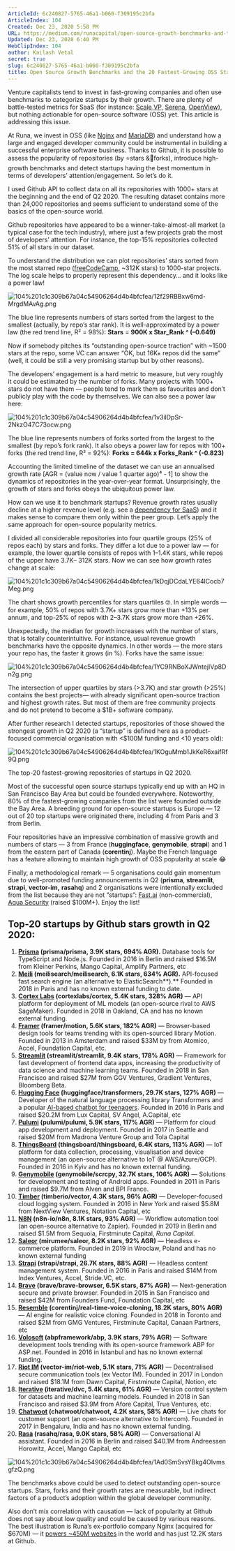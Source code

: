 ```yaml
---
ArticleId: 6c240827-5765-46a1-b060-f309195c2bfa
ArticleIndex: 104
Created: Dec 23, 2020 5:58 PM
URL: https://medium.com/runacapital/open-source-growth-benchmarks-and-the-20-fastest-growing-oss-startups-d3556a669fe6
Updated: Dec 23, 2020 6:40 PM
WebClipIndex: 104
author: Kailash Vetal
secret: true
slug: 6c240827-5765-46a1-b060-f309195c2bfa
title: Open Source Growth Benchmarks and the 20 Fastest-Growing OSS Startups
---
```

Venture capitalists tend to invest in fast-growing companies and often use benchmarks to categorize startups by their growth. There are plenty of battle-tested metrics for SaaS (for instance: [Scale VP](https://www.scalestudio.vc/), [Serena](https://blog.serenacapital.com/2020-european-saas-benchmark-9f7897b0988a), [OpenView](https://openviewpartners.com/expansion-saas-benchmarks/)), but nothing actionable for open-source software (OSS) yet. This article is addressing this issue.

At Runa, we invest in OSS (like [Nginx](https://runacap.com/companies/nginx/) and [MariaDB](https://runacap.com/companies/mariadb/)) and understand how a large and engaged developer community could be instrumental in building a successful enterprise software business. Thanks to Github, it is possible to assess the popularity of repositories (by ⭐️stars &🍴forks), introduce high-growth benchmarks and detect startups having the best momentum in terms of developers’ attention/engagement. So let’s do it.

I used Github API to collect data on all its repositories with 1000+ stars at the beginning and the end of Q2 2020. The resulting dataset contains more than 24,000 repositories and seems sufficient to understand some of the basics of the open-source world.

Github repositories have appeared to be a winner-take-almost-all market (a typical case for the tech industry), where just a few projects grab the most of developers’ attention. For instance, the top-15% repositories collected 51% of all stars in our dataset.

To understand the distribution we can plot repositories’ stars sorted from the most starred repo ([freeCodeCamp](https://github.com/freeCodeCamp/freeCodeCamp), ~312K stars) to 1000-star projects. The log scale helps to properly represent this dependency… and it looks like a power law!

![104%201c1c309b67a04c54906264d4b4bfcfea/12f29RBBxw6md-MrgdMAvAg.png](104%201c1c309b67a04c54906264d4b4bfcfea/12f29RBBxw6md-MrgdMAvAg.png)

The blue line represents numbers of stars sorted from the largest to the smallest (actually, by repo’s star rank). It is well-approximated by a power law (the red trend line, R² = 98%): **Stars** = **900K x Star_Rank ^ (–0.649)**

Now if somebody pitches its “outstanding open-source traction” with ~1500 stars at the repo, some VC can answer “OK, but 16K+ repos did the same” (well, it could be still a very promising startup but by other reasons).

The developers’ engagement is a hard metric to measure, but very roughly it could be estimated by the number of forks. Many projects with 1000+ stars do not have them — people tend to mark them as favourites and don’t publicly play with the code by themselves. We can also see a power law here:

![104%201c1c309b67a04c54906264d4b4bfcfea/1v3ilDpSr-2NkzO47C73ocw.png](104%201c1c309b67a04c54906264d4b4bfcfea/1v3ilDpSr-2NkzO47C73ocw.png)

The blue line represents numbers of forks sorted from the largest to the smallest (by repo’s fork rank). It also obeys a power law for repos with 100+ forks (the red trend line, R² = 92%): **Forks = 644k x Forks_Rank ^ (-0.823)**

Accounting the limited timeline of the dataset we can use an annualised growth rate [AGR = (value now / value 1 quarter ago)⁴ - 1] to show the dynamics of repositories in the year-over-year format. Unsurprisingly, the growth of stars and forks obeys the ubiquitous power law.

How can we use it to benchmark startups? Revenue growth rates usually decline at a higher revenue level (e.g. see a [dependency for SaaS](https://www.slideshare.net/bwalker33/the-mendoza-line-for-saas-growth/11?src=clipshare)) and it makes sense to compare them only within the peer group. Let’s apply the same approach for open-source popularity metrics.

I divided all considerable repositories into four quartile groups (25% of repos each) by stars and forks. They differ a lot due to a power law — for example, the lower quartile consists of repos with 1–1.4K stars, while repos of the upper have 3.7K– 312K stars. Now we can see how growth rates change at scale:

![104%201c1c309b67a04c54906264d4b4bfcfea/1kDqjDCdaLYE64lCocb7Meg.png](104%201c1c309b67a04c54906264d4b4bfcfea/1kDqjDCdaLYE64lCocb7Meg.png)

The chart shows growth percentiles for stars quartiles 🤓. In simple words — for example, 50% of repos with 3.7K+ stars grow more than +13% per annum, and top-25% of repos with 2–3.7K stars grow more than +26%.

Unexpectedly, the median for growth increases with the number of stars, that is totally counterintuitive. For instance, usual revenue growth benchmarks have the opposite dynamics. In other words — the more stars your repo has, the faster it grows (in %). Forks have the same issue:

![104%201c1c309b67a04c54906264d4b4bfcfea/1YC9RNBoXJWntejIVp8Dn2g.png](104%201c1c309b67a04c54906264d4b4bfcfea/1YC9RNBoXJWntejIVp8Dn2g.png)

The intersection of upper quartiles by stars (>3.7K) and star growth (>25%) contains the best projects— with already significant open-source traction and highest growth rates. But most of them are free community projects and do not pretend to become a $1B+ software company.

After further research I detected startups, repositories of those showed the strongest growth in Q2 2020 (a “startup” is defined here as a product-focused commercial organisation with <$100M funding and <10 years old):

![104%201c1c309b67a04c54906264d4b4bfcfea/1KOguMmb1JkKeR6xaifRf9Q.png](104%201c1c309b67a04c54906264d4b4bfcfea/1KOguMmb1JkKeR6xaifRf9Q.png)

The top-20 fastest-growing repositories of startups in Q2 2020.

Most of the successful open source startups typically end up with an HQ in San Francisco Bay Area but could be founded everywhere. Noteworthy, 80% of the fastest-growing companies from the list were founded outside the Bay Area. A breeding ground for open-source startups is Europe — 12 out of 20 top startups were originated there, including 4 from Paris and 3 from Berlin.

Four repositories have an impressive combination of massive growth and numbers of stars — 3 from France (**huggingface**, **genymobile**, **strapi**) and 1 from the eastern part of Canada (**corentinj**). Maybe the French language has a feature allowing to maintain high growth of OSS popularity at scale 😂

Finally, a methodological remark — 5 organisations could gain momentum due to well-promoted funding announcements in Q2 (**prisma**, **streamlit**, **strapi**, **vector-im,** **rasahq**) and 2 organisations were intentionally excluded from the list because they are not “startups”: [Fast.ai](https://www.fast.ai/) (non-commercial), [Aqua Security](https://www.aquasec.com/) (raised $100M+). Enjoy the list!

## Top-20 startups by Github stars growth in Q2 2020:

1. **[Prisma](http://prisma.io/) (prisma/prisma, 3.9K stars, 694% AGR).** Database tools for TypeScript and Node.js. Founded in 2016 in Berlin and raised $16.5M from Kleiner Perkins, Mango Capital, Amplify Partners, etc
2. **[Meili](https://www.meilisearch.com/) (meilisearch/meilisearch, 6.1K stars, 634% AGR).** API-focused fast search engine (an alternative to ElasticSearch**).** Founded in 2018 in Paris and has no known external funding to date.
3. **[Cortex Labs](https://www.cortex.dev/) (cortexlabs/cortex, 5.4K stars, 328% AGR)** — API platform for deployment of ML models (an open-source rival to AWS SageMaker). Founded in 2018 in Oakland, CA and has no known external funding.
4. **[Framer](https://www.framer.com/) (framer/motion, 5.6K stars, 182% AGR)** — Browser-based design tools for teams trending with its open-sourced library Motion. Founded in 2013 in Amsterdam and raised $33M by from Atomico, Accel, Foundation Capital, etc.
5. **[Streamlit](https://www.streamlit.io/) (streamlit/streamlit, 9.4K stars, 178% AGR)** — Framework for fast development of frontend data apps, increasing the productivity of data science and machine learning teams. Founded in 2018 in San Francisco and raised $27M from GGV Ventures, Gradient Ventures, Bloomberg Beta.
6. **[Hugging Face](https://huggingface.co/) (huggingface/transformers, 29.7K stars, 127% AGR)** — Developer of the natural language processing library Transformers and a popular [AI-based chatbot for teenagers](https://wersm.com/hugging-face-chatbot-is-the-best-artificial-bff-for-teenagers/). Founded in 2016 in Paris and raised $20.2M from Lux Capital, SV Angel, A.Capital, etc
7. **[Pulumi](https://www.pulumi.com/) (pulumi/pulumi, 5.9K stars, 117% AGR)** — Platform for cloud app development and deployment. Founded in 2017 in Seattle and raised $20M from Madrona Venture Group and Tola Capital
8. **[ThingsBoard](https://thingsboard.io/) (thingsboard/thingsboard, 6.4K stars, 113% AGR)** — IoT platform for data collection, processing, visualisation and device management (an open-source alternative to IoT @ AWS/Azure/GCP). Founded in 2016 in Kyiv and has no known external funding.
9. **[Genymobile](https://www.genymobile.com/) (genymobile/scrcpy, 32.7K stars, 106% AGR)** — Solutions for development and testing of Android apps. Founded in 2011 in Paris and raised $9.7M from Alven and BPI France.
10. **[Timber](https://timber.io/) (timberio/vector, 4.3K stars, 96% AGR)** — Developer-focused cloud logging system. Founded in 2016 in New York and raised $5.8M from NextView Ventures, Notation Capital, etc
11. **[N8N](https://n8n.io/) (n8n-io/n8n, 8.1K stars, 93% AGR)** — Workflow automation tool (an open-source alternative to Zapier). Founded in 2019 in Berlin and raised $1.5M from Sequoia, Firstminute Capital, *Runa Capital.*
12. **[Saleor](https://saleor.io/) (mirumee/saleor, 8.2K stars, 92% AGR)** — Headless e-commerce platform. Founded in 2019 in Wroclaw, Poland and has no known external funding
13. **[Strapi](http://strapi.io/) (strapi/strapi, 26.7K stars, 88% AGR)** — Headless content management system. Founded in 2016 in Paris and raised $14M from Index Ventures, Accel, Stride.VC, etc.
14. **[Brave](http://brave.com/) (brave/brave-browser, 6.5K stars, 87% AGR)** — Next-generation secure and private browser. Founded in 2015 in San Francisco and raised $42M from Founders Fund, Foundation Capital, etc
15. **[Resemble](http://resemble.ai/) (corentinj/real-time-voice-cloning, 18.2K stars, 80% AGR)** — AI engine for realistic voice cloning. Founded in 2018 in Toronto and raised $2M from GMG Ventures, Firstminute Capital, Canaan Partners, etc
16. **[Volosoft](http://volosoft.com/) (abpframework/abp, 3.9K stars, 79% AGR**) — Software development tools trending with its open-source framework ABP for ASP.net. Founded in 2016 in Istanbul and has no known external funding.
17. **[Riot IM](http://riot.im/) (vector-im/riot-web, 5.1K stars, 71% AGR)** — Decentralised secure communication tools (ex Vector IM). Founded in 2017 in London and raised $18.1M from Dawn Capital, Firstminute Capital, Notion, etc
18. **[Iterative](http://iterative.ai/) (iterative/dvc, 5.4K stars, 61% AGR)** — Version control system for datasets and machine learning models. Founded in 2018 in San Francisco and raised $3.9M from Afore Capital, True Ventures, etc.
19. **[Chatwoot](https://www.chatwoot.com/) (chatwoot/chatwoot, 4.2K stars, 58% AGR)** — Live chats for customer support (an open-source alternative to Intercom). Founded in 2017 in Bengaluru, India and has no known external funding.
20. **[Rasa](https://rasa.com/) (rasahq/rasa, 9.0K stars, 58% AGR)** — Conversational AI assistant. Founded in 2016 in Berlin and raised $40.1M from Andreessen Horowitz, Accel, Mango Capital, etc

![104%201c1c309b67a04c54906264d4b4bfcfea/1Ad0SmSvsYBkg4OIvmsgfzQ.png](104%201c1c309b67a04c54906264d4b4bfcfea/1Ad0SmSvsYBkg4OIvmsgfzQ.png)

The benchmarks above could be used to detect outstanding open-source startups. Stars, forks and their growth rates are measurable, but indirect factors of a product’s adoption within the global developer community.

Also don’t mix correlation with causation — lack of popularity at Github does not say about low quality and could be caused by various reasons. The best illustration is Runa’s ex-portfolio company Nginx (acquired for $670M) — it [powers ~450M websites](https://news.netcraft.com/archives/2020/06/25/june-2020-web-server-survey.html) in the world and has just 12.2K stars at Github.
